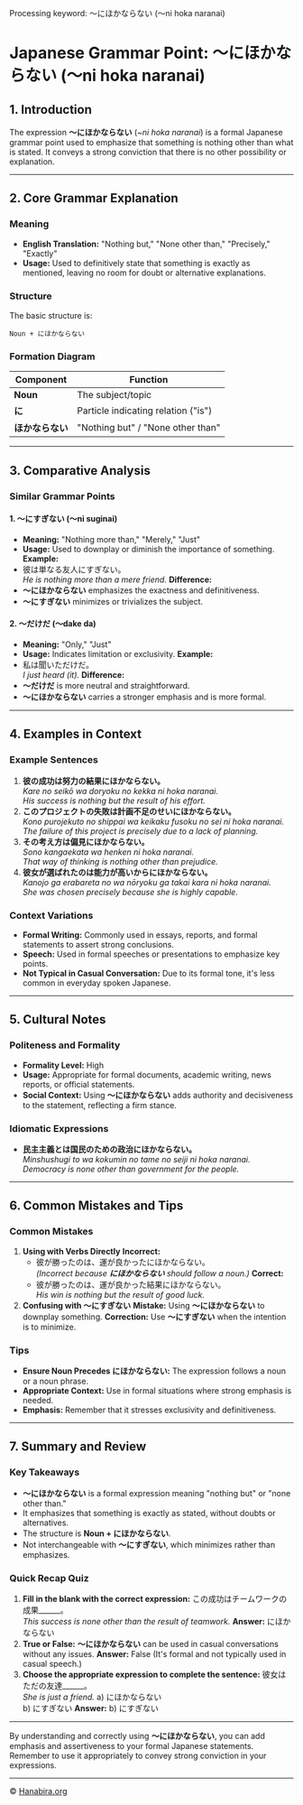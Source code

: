 Processing keyword: ～にほかならない (〜ni hoka naranai)
# Japanese Grammar Point: ～にほかならない (〜ni hoka naranai)

## 1. Introduction
The expression **～にほかならない** (*~ni hoka naranai*) is a formal Japanese grammar point used to emphasize that something is nothing other than what is stated. It conveys a strong conviction that there is no other possibility or explanation.

---
## 2. Core Grammar Explanation
### Meaning
- **English Translation:** "Nothing but," "None other than," "Precisely," "Exactly"
- **Usage:** Used to definitively state that something is exactly as mentioned, leaving no room for doubt or alternative explanations.
### Structure
The basic structure is:
```
Noun + にほかならない
```
### Formation Diagram
| Component | Function          |
|-----------|-------------------|
| **Noun**  | The subject/topic |
| **に**    | Particle indicating relation ("is") |
| **ほかならない** | "Nothing but" / "None other than" |
---
## 3. Comparative Analysis
### Similar Grammar Points
#### 1. ～にすぎない (〜ni suginai)
- **Meaning:** "Nothing more than," "Merely," "Just"
- **Usage:** Used to downplay or diminish the importance of something.
**Example:**
- 彼は単なる友人にすぎない。  
  *He is nothing more than a mere friend.*
**Difference:**  
- **～にほかならない** emphasizes the exactness and definitiveness.
- **～にすぎない** minimizes or trivializes the subject.
#### 2. ～だけだ (〜dake da)
- **Meaning:** "Only," "Just"
- **Usage:** Indicates limitation or exclusivity.
**Example:**
- 私は聞いただけだ。  
  *I just heard (it).*
**Difference:**  
- **～だけだ** is more neutral and straightforward.
- **～にほかならない** carries a stronger emphasis and is more formal.
---
## 4. Examples in Context
### Example Sentences
1. **彼の成功は努力の結果にほかならない。**  
   *Kare no seikō wa doryoku no kekka ni hoka naranai.*  
   *His success is nothing but the result of his effort.*
2. **このプロジェクトの失敗は計画不足のせいにほかならない。**  
   *Kono purojekuto no shippai wa keikaku fusoku no sei ni hoka naranai.*  
   *The failure of this project is precisely due to a lack of planning.*
3. **その考え方は偏見にほかならない。**  
   *Sono kangaekata wa henken ni hoka naranai.*  
   *That way of thinking is nothing other than prejudice.*
4. **彼女が選ばれたのは能力が高いからにほかならない。**  
   *Kanojo ga erabareta no wa nōryoku ga takai kara ni hoka naranai.*  
   *She was chosen precisely because she is highly capable.*
### Context Variations
- **Formal Writing:** Commonly used in essays, reports, and formal statements to assert strong conclusions.
- **Speech:** Used in formal speeches or presentations to emphasize key points.
- **Not Typical in Casual Conversation:** Due to its formal tone, it's less common in everyday spoken Japanese.
---
## 5. Cultural Notes
### Politeness and Formality
- **Formality Level:** High
- **Usage:** Appropriate for formal documents, academic writing, news reports, or official statements.
- **Social Context:** Using **～にほかならない** adds authority and decisiveness to the statement, reflecting a firm stance.
### Idiomatic Expressions
- **民主主義とは国民のための政治にほかならない。**  
  *Minshushugi to wa kokumin no tame no seiji ni hoka naranai.*  
  *Democracy is none other than government for the people.*
---
## 6. Common Mistakes and Tips
### Common Mistakes
1. **Using with Verbs Directly**
   **Incorrect:**  
   - 彼が勝ったのは、運が良かったにほかならない。  
     *(Incorrect because **にほかならない** should follow a noun.)*
   **Correct:**  
   - 彼が勝ったのは、運が良かった結果にほかならない。  
     *His win is nothing but the result of good luck.*
2. **Confusing with ～にすぎない**
   **Mistake:** Using **～にほかならない** to downplay something.
   **Correction:** Use **～にすぎない** when the intention is to minimize.
### Tips
- **Ensure Noun Precedes にほかならない:** The expression follows a noun or a noun phrase.
- **Appropriate Context:** Use in formal situations where strong emphasis is needed.
- **Emphasis:** Remember that it stresses exclusivity and definitiveness.
---
## 7. Summary and Review
### Key Takeaways
- **～にほかならない** is a formal expression meaning "nothing but" or "none other than."
- It emphasizes that something is exactly as stated, without doubts or alternatives.
- The structure is **Noun + にほかならない**.
- Not interchangeable with **～にすぎない**, which minimizes rather than emphasizes.
### Quick Recap Quiz
1. **Fill in the blank with the correct expression:**
   この成功はチームワークの成果______。  
   *This success is none other than the result of teamwork.*
   **Answer:** にほかならない
2. **True or False:**
   **～にほかならない** can be used in casual conversations without any issues.
   **Answer:** False (It's formal and not typically used in casual speech.)
3. **Choose the appropriate expression to complete the sentence:**
   彼女はただの友達______。  
   *She is just a friend.*
   a) にほかならない  
   b) にすぎない
   **Answer:** b) にすぎない
---
By understanding and correctly using **～にほかならない**, you can add emphasis and assertiveness to your formal Japanese statements. Remember to use it appropriately to convey strong conviction in your expressions.


---

© [Hanabira.org](https://hanabira.org)

